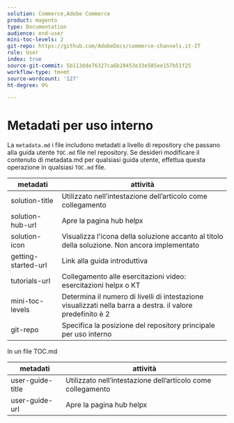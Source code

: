 ```yaml
---
solution: Commerce,Adobe Commerce
product: magento
type: Documentation
audience: end-user
mini-toc-levels: 2
git-repo: https://github.com/AdobeDocs/commerce-channels.it-IT
role: User
index: true
source-git-commit: 5b113dde76327ca6b28453e33e585ee157b51f25
workflow-type: tm+mt
source-wordcount: '127'
ht-degree: 0%

---
```



# Metadati per uso interno

La `metadata.md` i file includono metadati a livello di repository che passano alla guida utente `TOC.md` file nel repository. Se desideri modificare il contenuto di metadata.md per qualsiasi guida utente, effettua questa operazione in qualsiasi `TOC.md` file.

| metadati | attività |
|--- |--- |
| solution-title | Utilizzato nell’intestazione dell’articolo come collegamento |
| solution-hub-url | Apre la pagina hub helpx |
| solution-icon | Visualizza l&#39;icona della soluzione accanto al titolo della soluzione. Non ancora implementato |
| getting-started-url | Link alla guida introduttiva |
| tutorials-url | Collegamento alle esercitazioni video: esercitazioni helpx o KT |
| mini-toc-levels | Determina il numero di livelli di intestazione visualizzati nella barra a destra. il valore predefinito è 2 |
| git-repo | Specifica la posizione del repository principale per uso interno |

In un file TOC.md

| metadati | attività |
|--- |--- |
| user-guide-title | Utilizzato nell’intestazione dell’articolo come collegamento |
| user-guide-url | Apre la pagina hub helpx |
